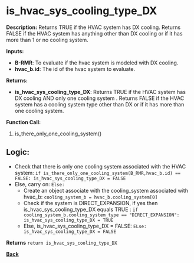 # is_hvac_sys_cooling_type_DX  

**Description:** Returns TRUE if the HVAC system has DX cooling. Returns FALSE if the HVAC system has anything other than DX cooling or if it has more than 1 or no cooling system.   

**Inputs:**  
- **B-RMR**: To evaluate if the hvac system is modeled with DX cooling.   
- **hvac_b.id**: The id of the hvac system to evaluate.  

**Returns:**  
- **is_hvac_sys_cooling_type_DX**: Returns TRUE if the HVAC system has DX cooling AND only one cooling system . Returns FALSE if the HVAC system has a cooling system type other than DX or if it has more than one cooling system.   
 
**Function Call:** 
1. is_there_only_one_cooling_system()  

## Logic:   
- Check that there is only one cooling system associated with the HVAC system: `if is_there_only_one_cooling_system(B_RMR,hvac_b.id) == FALSE: is_hvac_sys_cooling_type_DX = FALSE`  
- Else, carry on: `Else: `
    - Create an object associate with the cooling_system associated with hvac_b: `cooling_system_b = hvac_b.cooling_system[0]`
    - Check if the system is DIRECT_EXPANSION, if yes then is_hvac_sys_cooling_type_DX equals TRUE  : `if cooling_system_b.cooling_system_type == "DIRECT_EXPANSION": is_hvac_sys_cooling_type_DX = TRUE` 
    - Else, is_hvac_sys_cooling_type_DX = FALSE: `ELse: is_hvac_sys_cooling_type_DX = FALSE`  

**Returns** `return is_hvac_sys_cooling_type_DX`  

**[Back](../_toc.md)**
